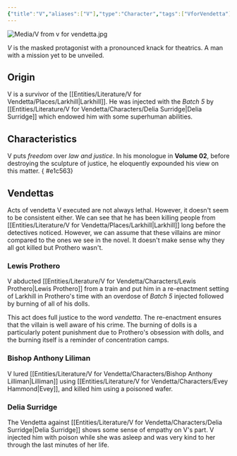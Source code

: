 ```yaml
---
{"title":"V","aliases":["V"],"type":"Character","tags":["VforVendetta"],"created":"2023-10-25T11:18:43+06:00","updated":"2023-10-29T02:26:33+06:00","dg-publish":true,"dg-note-icon":2,"permalink":"/entities/literature/v-for-vendetta/characters/v/","dgPassFrontmatter":true,"noteIcon":2}
---
```


![Media/V from v for vendetta.jpg](/img/user/Media/V%20from%20v%20for%20vendetta.jpg)

*V* is the masked protagonist with a pronounced knack for theatrics. A man with a mission yet to be unveiled.

## Origin
V is a survivor of the [[Entities/Literature/V for Vendetta/Places/Larkhill\|Larkhill]]. He was injected with the *Batch 5* by [[Entities/Literature/V for Vendetta/Characters/Delia Surridge\|Delia Surridge]] which endowed him with some superhuman abilities.

## Characteristics
V puts *freedom* over *law and justice*. In his monologue in **Volume 02**, before destroying the sculpture of justice, he eloquently expounded his view on this matter.
{ #e1c563}


## Vendettas
Acts of vendetta V executed are not always lethal. However, it doesn't seem to be consistent either. We can see that he has been killing people from [[Entities/Literature/V for Vendetta/Places/Larkhill\|Larkhill]] long before the detectives noticed. However, we can assume that these villains are minor compared to the ones we see in the novel. It doesn't make sense why they all got killed but Prothero wasn't.
### Lewis Prothero
V abducted [[Entities/Literature/V for Vendetta/Characters/Lewis Prothero\|Lewis Prothero]] from a train and put him in a re-enactment setting of Larkhill in Prothero's time with an overdose of *Batch 5* injected followed by burning of all of his dolls.

This act does full justice to the word *vendetta*. The re-enactment ensures that the villain is well aware of his crime. The burning of dolls is a particularly potent punishment due to Prothero's obsession with dolls, and the burning itself is a reminder of concentration camps.

### Bishop Anthony Liliman
V lured [[Entities/Literature/V for Vendetta/Characters/Bishop Anthony Lilliman\|Lilliman]] using [[Entities/Literature/V for Vendetta/Characters/Evey Hammond\|Evey]], and killed him using a poisoned wafer.

### Delia Surridge
The Vendetta against [[Entities/Literature/V for Vendetta/Characters/Delia Surridge\|Delia Surridge]] shows some sense of empathy on V's part. V injected him with poison while she was asleep and was very kind to her through the last minutes of her life.